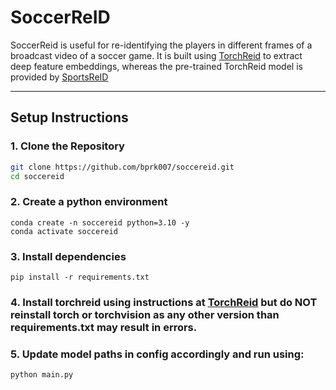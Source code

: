 
# SoccerReID

SoccerReid is useful for re-identifying the players in different frames of a broadcast video of a soccer game.
It is built using [TorchReid](https://github.com/KaiyangZhou/deep-person-reid.git)
to extract deep feature embeddings, whereas the pre-trained TorchReid model is provided by [SportsReID](https://github.com/shallowlearn/sportsreid)


---

## Setup Instructions

### 1. Clone the Repository

```bash
git clone https://github.com/bprk007/soccereid.git
cd soccereid 
```
### 2. Create a python environment
```
conda create -n soccereid python=3.10 -y
conda activate soccereid
```
### 3. Install dependencies
```
pip install -r requirements.txt

```
### 4. Install torchreid using instructions at [TorchReid](https://github.com/KaiyangZhou/deep-person-reid.git) but do NOT reinstall torch or torchvision as any other version than requirements.txt may result in errors.
### 5. Update model paths in config accordingly and run using:
```
python main.py
```
